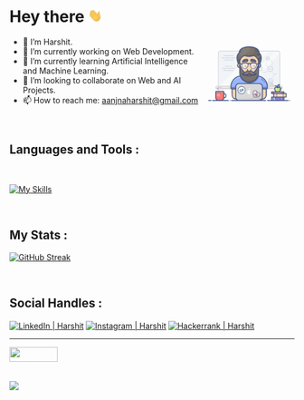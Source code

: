 # Hey there <img src="./Images/giphy.webp" width="25px">

<img
  align="right"
  width="32%"
  src="./Images/programming1.gif"
/>

- 👋 I’m Harshit.
- 🔭 I’m currently working on Web Development.
- 🌱 I’m currently learning Artificial Intelligence and Machine Learning.
- 👯 I’m looking to collaborate on Web and AI Projects. 
- 📫 How to reach me: aanjnaharshit@gmail.com 

<br />

<h2 align="left">Languages and Tools :</h2>

<br>

[![My Skills](https://skillicons.dev/icons?i=cpp,java,python,html,css,js,bootstrap,react,nodejs,mongodb,express,nextjs,pug,postman,vscode,eclipse&perline=6)](https://skillicons.dev)

<br>

<h2 align="left">My Stats :</h2>
<span>
  
  
  [![GitHub Streak](https://github-readme-streak-stats.herokuapp.com/?user=harshitaanjna29&theme=neon-dark)](https://git.io/streak-stats)


</span>

<br>

<h2 align="left">Social Handles :</h2>
<span padding="10px">
<a href="https://www.linkedin.com/in/harshit-aanjna-490856175" target="blank"><img align="center" src="https://raw.githubusercontent.com/rahuldkjain/github-profile-readme-generator/master/src/images/icons/Social/linked-in-alt.svg" alt="LinkedIn | Harshit" height="35" width="45" /></a>
<a href="https://instagram.com/harshit_aanjna" target="blank"><img align="center" src="https://raw.githubusercontent.com/rahuldkjain/github-profile-readme-generator/master/src/images/icons/Social/instagram.svg" alt="Instagram | Harshit" height="40" width="45" /></a>
<a href="https://www.hackerrank.com/harshit_Anjana" target="blank"><img align="center" src="https://raw.githubusercontent.com/rahuldkjain/github-profile-readme-generator/master/src/images/icons/Social/hackerrank.svg" alt="Hackerrank | Harshit" height="40" width="45" /></a>

<hr>

<a href="mailto:aanjnaharshit@gmail.com">
      <img src="https://img.shields.io/badge/-Gmail-c14438?style=flat-square&logo=Gmail&logoColor=white&link=mailto:aanjnaharshit@gmail.com" 
https://raw.githubusercontent.com/peterthehan/peterthehan/master/assets/linkedin.svg 
width="85px" height="26px" />
   </a>
 
</span>

<br>
<br>

![](https://komarev.com/ghpvc/?username=your-github-harshitaanjna29&color=red&style=plastic)
